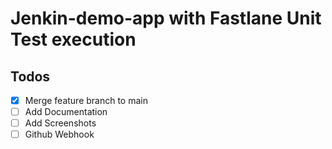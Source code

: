 # Jenkin-demo-app with Fastlane Unit Test execution
## Todos

- [X] Merge feature branch to main 
- [ ] Add Documentation 
- [ ] Add Screenshots 
- [ ] Github Webhook
